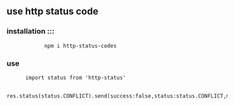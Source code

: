 ## use http status code 


### installation :::

                npm i http-status-codes

### use 

          import status from 'http-status'

          res.status(status.CONFLICT).send(success:false,status:status.CONFLICT,message:"")
